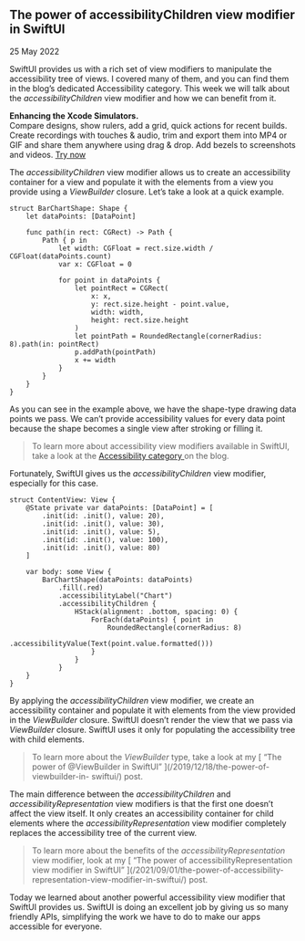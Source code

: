 ##  The power of accessibilityChildren view modifier in SwiftUI

25 May 2022

SwiftUI provides us with a rich set of view modifiers to manipulate the
accessibility tree of views. I covered many of them, and you can find them in
the blog’s dedicated Accessibility category. This week we will talk about the
_accessibilityChildren_ view modifier and how we can benefit from it.

**Enhancing the Xcode Simulators.**  
Compare designs, show rulers, add a grid, quick actions for recent builds.
Create recordings with touches & audio, trim and export them into MP4 or GIF
and share them anywhere using drag & drop. Add bezels to screenshots and
videos. [ Try now ](https://gumroad.com/a/931293139/ftvbh)

The _accessibilityChildren_ view modifier allows us to create an accessibility
container for a view and populate it with the elements from a view you provide
using a _ViewBuilder_ closure. Let’s take a look at a quick example.

    
    
    struct BarChartShape: Shape {
        let dataPoints: [DataPoint]
        
        func path(in rect: CGRect) -> Path {
            Path { p in
                let width: CGFloat = rect.size.width / CGFloat(dataPoints.count)
                var x: CGFloat = 0
                
                for point in dataPoints {
                    let pointRect = CGRect(
                        x: x,
                        y: rect.size.height - point.value,
                        width: width,
                        height: rect.size.height
                    )
                    let pointPath = RoundedRectangle(cornerRadius: 8).path(in: pointRect)
                    p.addPath(pointPath)
                    x += width
                }
            }
        }
    }
    

As you can see in the example above, we have the shape-type drawing data
points we pass. We can’t provide accessibility values for every data point
because the shape becomes a single view after stroking or filling it.

> To learn more about accessibility view modifiers available in SwiftUI, take
> a look at the [ Accessibility category ](/categories) on the blog.

Fortunately, SwiftUI gives us the _accessibilityChildren_ view modifier,
especially for this case.

    
    
    struct ContentView: View {
        @State private var dataPoints: [DataPoint] = [
            .init(id: .init(), value: 20),
            .init(id: .init(), value: 30),
            .init(id: .init(), value: 5),
            .init(id: .init(), value: 100),
            .init(id: .init(), value: 80)
        ]
        
        var body: some View {
            BarChartShape(dataPoints: dataPoints)
                .fill(.red)
                .accessibilityLabel("Chart")
                .accessibilityChildren {
                    HStack(alignment: .bottom, spacing: 0) {
                        ForEach(dataPoints) { point in
                            RoundedRectangle(cornerRadius: 8)
                                .accessibilityValue(Text(point.value.formatted()))
                        }
                    }
                }
        }
    }
    

By applying the _accessibilityChildren_ view modifier, we create an
accessibility container and populate it with elements from the view provided
in the _ViewBuilder_ closure. SwiftUI doesn’t render the view that we pass via
_ViewBuilder_ closure. SwiftUI uses it only for populating the accessibility
tree with child elements.

> To learn more about the _ViewBuilder_ type, take a look at my [ “The power
> of @ViewBuilder in SwiftUI” ](/2019/12/18/the-power-of-viewbuilder-in-
> swiftui/) post.

The main difference between the _accessibilityChildren_ and
_accessibilityRepresentation_ view modifiers is that the first one doesn’t
affect the view itself. It only creates an accessibility container for child
elements where the _accessibilityRepresentation_ view modifier completely
replaces the accessibility tree of the current view.

> To learn more about the benefits of the _accessibilityRepresentation_ view
> modifier, look at my [ “The power of accessibilityRepresentation view
> modifier in SwiftUI” ](/2021/09/01/the-power-of-accessibility-
> representation-view-modifier-in-swiftui/) post.

Today we learned about another powerful accessibility view modifier that
SwiftUI provides us. SwiftUI is doing an excellent job by giving us so many
friendly APIs, simplifying the work we have to do to make our apps accessible
for everyone.

